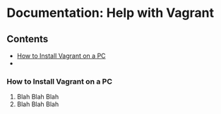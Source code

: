# Documentation: Help with Vagrant

## Contents

* [How to Install Vagrant on a PC](#How_to_Install_Vagrant_on_a_PC)
* 



### <a name="How_to_Install_Vagrant_on_a_PC"></a>How to Install Vagrant on a PC
1. Blah Blah Blah
1. Blah Blah Blah